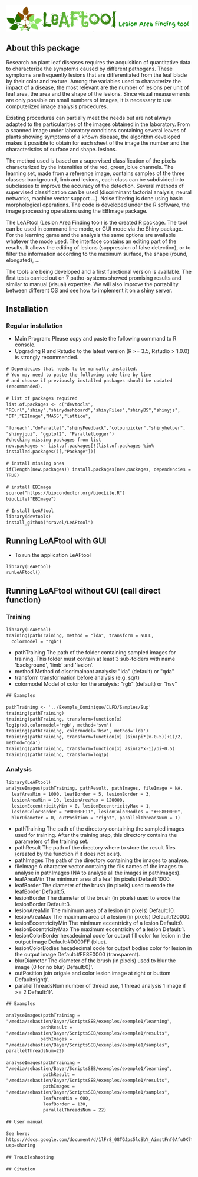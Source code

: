 ![LeAFtool Logo](/inst/app/www/LeAFtool-long.png)

## About this package

Research on plant leaf diseases requires the acquisition of quantitative data to characterize the symptoms caused by different pathogens. These symptoms are frequently lesions that are differentiated from the leaf blade by their color and texture. Among the variables used to characterize the impact of a disease, the most relevant are the number of lesions per unit of leaf area, the area and the shape of the lesions. Since visual measurements are only possible on small numbers of images, it is necessary to use computerized image analysis procedures.

Existing procedures can partially meet the needs but are not always adapted to the particularities of the images obtained in the laboratory. From a scanned image under laboratory conditions containing several leaves of plants showing symptoms of a known disease, the algorithm developed makes it possible to obtain for each sheet of the image the number and the characteristics of surface and shape. lesions.

The method used is based on a supervised classification of the pixels characterized by the intensities of the red, green, blue channels. The learning set, made from a reference image, contains samples of the three classes: background, limb and lesions, each class can be subdivided into subclasses to improve the accuracy of the detection. Several methods of supervised classification can be used (discriminant factorial analysis, neural networks, machine vector support ...). Noise filtering is done using basic morphological operations. The code is developed under the R software, the image processing operations using the EBImage package.

The LeAFtool (Lesion Area Finding tool) is the created R package. The tool can be used in command line mode, or GUI mode via the Shiny package.
For the learning game and the analysis the same options are available whatever the mode used. The interface contains an editing part of the results. It allows the editing of lesions (suppression of false detection), or to filter the information according to the maximum surface, the shape (round, elongated), ...

The tools are being developed and a first functional version is available. The first tests carried out on 7 patho-systems showed promising results and similar to manual (visual) expertise. We will also improve the portability between different OS and see how to implement it on a shiny server.

## Installation
### Regular installation

  * Main Program: Please copy and paste the following command to R console.
  * Upgrading R and Rstudio to the latest version (R >= 3.5, Rstudio > 1.0.0) is strongly recommended.

```
# Dependecies that needs to be manually installed.
# You may need to paste the following code line by line
# and choose if previously installed packages should be updated (recommended).

# list of packages required
list.of.packages <- c("devtools", "RCurl","shiny","shinydashboard","shinyFiles","shinyBS","shinyjs", "DT","EBImage","MASS","lattice",
                      "foreach","doParallel","shinyFeedback","colourpicker","shinyhelper", "shinyjqui", "ggplot2", "ParallelLogger")
#checking missing packages from list
new.packages <- list.of.packages[!(list.of.packages %in% installed.packages()[,"Package"])]

# install missing ones
if(length(new.packages)) install.packages(new.packages, dependencies = TRUE)

# install EBImage
source("https://bioconductor.org/biocLite.R")
biocLite("EBImage")

# Install LeAFtool
library(devtools)
install_github("sravel/LeAFtool")

```

## Running LeAFtool with GUI

  * To run the application LeAFtool
```
library(LeAFtool)
runLeAFtool()
```

## Running LeAFtool without GUI (call direct function)

### Training
```
library(LeAFtool)
training(pathTraining, method = "lda", transform = NULL,
  colormodel = "rgb")
```
* pathTraining	The path of the folder containing sampled images for training. This folder must contain at least 3 sub-folders with name 'background', 'limb' and 'lesion'.
* method	Method of discrimainant analysis: "lda" (default) or "qda"
* transform	 transformation before analysis (e.g. sqrt)
* colormodel	 Model of color for the analysis: "rgb" (default) or "hsv"

```
## Examples

pathTraining <- '../Exemple_Dominique/CLFD/Samples/Sup'
training(pathTraining)
training(pathTraining, transform=function(x) log1p(x),colormodel='rgb', method='svm')
training(pathTraining, colormodel='hsv', method='lda')
training(pathTraining, transform=function(x) (sin(pi*(x-0.5))+1)/2, method='qda')
training(pathTraining, transform=function(x) asin(2*x-1)/pi+0.5)
training(pathTraining, transform=log1p)
```

### Analysis
```
library(LeAFtool)
analyseImages(pathTraining, pathResult, pathImages, fileImage = NA,
  leafAreaMin = 1000, leafBorder = 5, lesionBorder = 3,
  lesionAreaMin = 10, lesionAreaMax = 120000,
  lesionEccentricityMin = 0, lesionEccentricityMax = 1,
  lesionColorBorder = "#0000FF11", lesionColorBodies = "#FE8E0000",
  blurDiameter = 0, outPosition = "right", parallelThreadsNum = 1)
```
* pathTraining	The path of the directory containing the sampled images used for training. After the training step, this directory contains the parameters of the training set.
* pathResult	The path of the directory where to store the result files (created by the function if it does not exist).
* pathImages	The path of the directory containing the images to analyse.
* fileImage	A character vector containg the fils names of the images to analyse in pathImages (NA to analyse all the images in pathImages).
* leafAreaMin	The minimum area of a leaf (in pixels) Default:1000.
* leafBorder	The diameter of the brush (in pixels) used to erode the leafBorder Default:5.
* lesionBorder	The diameter of the brush (in pixels) used to erode the lesionBorder Default:3.
* lesionAreaMin	The minimum area of a lesion (in pixels) Default:10.
* lesionAreaMax	The maximum area of a lesion (in pixels) Default:120000.
* lesionEccentricityMin	The minimum eccentricity of a lesion Default:0.
* lesionEccentricityMax	The maximum eccentricity of a lesion Default:1.
* lesionColorBorder	hexadecimal code for output fill color for lesion in the output image Default:#0000FF (blue).
* lesionColorBodies	hexadecimal code for output bodies color for lesion in the output image Default:#FE8E0000 (transparent).
* blurDiameter	The diameter of the brush (in pixels) used to blur the image (0 for no blur) Default:0)'.
* outPosition	join origale and color lesion image at right or buttom Default:right)'.
* parallelThreadsNum	number of thread use, 1 thread analysis 1 image if >= 2 Default:1)'.

```
## Examples

analyseImages(pathTraining = "/media/sebastien/Bayer/ScriptsSEB/exemples/exemple1/learning",
             pathResult = "/media/sebastien/Bayer/ScriptsSEB/exemples/exemple1/results",
             pathImages = "/media/sebastien/Bayer/ScriptsSEB/exemples/exemple1/samples", parallelThreadsNum=22)

analyseImages(pathTraining = "/media/sebastien/Bayer/ScriptsSEB/exemples/exemple1/learning",
              pathResult = "/media/sebastien/Bayer/ScriptsSEB/exemples/exemple1/results",
              pathImages = "/media/sebastien/Bayer/ScriptsSEB/exemples/exemple1/samples",
              leafAreaMin = 600,
              leafBorder = 130,
              parallelThreadsNum = 22)

## User manual

See here: https://docs.google.com/document/d/1lFr8_08TGJps5lcSbY_AimstFnf0AfuOX7tY1MfkDv8/edit?usp=sharing

## Troubleshooting

## Citation

